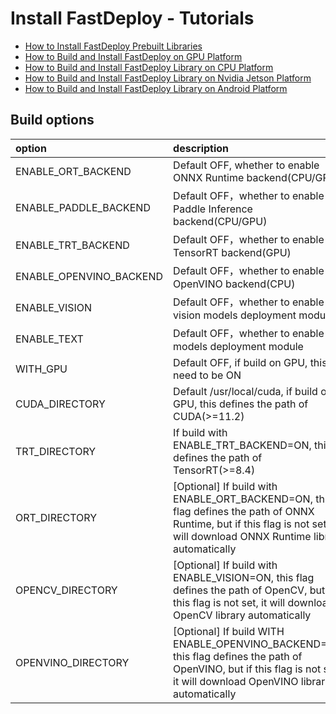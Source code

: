 # Install FastDeploy - Tutorials

- [How to Install FastDeploy Prebuilt Libraries](download_prebuilt_libraries.md)
- [How to Build and Install FastDeploy on GPU Platform](gpu.md)
- [How to Build and Install FastDeploy Library on CPU Platform](cpu.md)
- [How to Build and Install FastDeploy Library on Nvidia Jetson Platform](jetson.md)
- [How to Build and Install FastDeploy Library on Android Platform](android.md)


## Build options

| option | description |
| :--- | :---- |
| ENABLE_ORT_BACKEND | Default OFF, whether to enable ONNX Runtime backend(CPU/GPU) |
| ENABLE_PADDLE_BACKEND | Default OFF，whether to enable Paddle Inference backend(CPU/GPU) |
| ENABLE_TRT_BACKEND | Default OFF，whether to enable TensorRT backend(GPU) |
| ENABLE_OPENVINO_BACKEND | Default OFF，whether to enable OpenVINO backend(CPU) |
| ENABLE_VISION | Default OFF，whether to enable vision models deployment module |
| ENABLE_TEXT | Default OFF，whether to enable text models deployment module |
| WITH_GPU | Default OFF, if build on GPU, this need to be ON |
| CUDA_DIRECTORY | Default /usr/local/cuda, if build on GPU, this defines the path of CUDA(>=11.2) |
| TRT_DIRECTORY | If build with ENABLE_TRT_BACKEND=ON, this defines the path of TensorRT(>=8.4) |
| ORT_DIRECTORY | [Optional] If build with ENABLE_ORT_BACKEND=ON, this flag defines the path of ONNX Runtime, but if this flag is not set, it will download ONNX Runtime library automatically |
| OPENCV_DIRECTORY | [Optional] If build with ENABLE_VISION=ON, this flag defines the path of OpenCV, but if this flag is not set, it will download OpenCV library automatically |
| OPENVINO_DIRECTORY | [Optional] If build WITH ENABLE_OPENVINO_BACKEND=ON, this flag defines the path of OpenVINO, but if this flag is not set, it will download OpenVINO library automatically |
